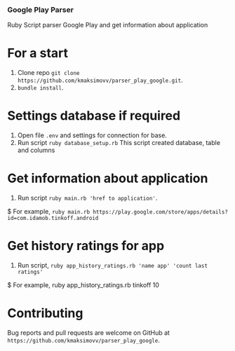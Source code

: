 ### Google Play Parser
Ruby Script parser Google Play and get information about application

# For a start 
1. Clone repo `git clone https://github.com/kmaksimovv/parser_play_google.git`.
2. `bundle install`.

# Settings database if required
1. Open file `.env` and settings for connection for base.
2. Run script `ruby database_setup.rb`
This script created database, table and columns

# Get information about application
1. Run script `ruby main.rb 'href to application'`.
  
  $ For example, `ruby main.rb https://play.google.com/store/apps/details?id=com.idamob.tinkoff.android`

# Get history ratings for app
1. Run script, `ruby app_history_ratings.rb 'name app' 'count last ratings'`
  
  $ For example, ruby app_history_ratings.rb tinkoff 10

# Contributing
Bug reports and pull requests are welcome on GitHub at `https://github.com/kmaksimovv/parser_play_google`.
